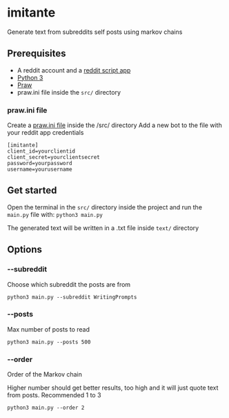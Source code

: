 # imitante

Generate text from subreddits self posts using markov chains

## Prerequisites

- A reddit account and a [reddit script app](https://github.com/reddit-archive/reddit/wiki/OAuth2-Quick-Start-Example#first-steps)
- [Python 3](https://www.python.org/)
- [Praw](https://praw.readthedocs.io/en/latest/)
- praw.ini file inside the `src/` directory


### praw.ini file

Create a [praw.ini file](https://praw.readthedocs.io/en/latest/getting_started/configuration/prawini.html?highlight=praw.ini#praw-ini-files) inside the /src/ directory
Add a new bot to the file with your reddit app credentials

```
[imitante]
client_id=yourclientid
client_secret=yourclientsecret
password=yourpassword
username=yourusername
```


## Get started

Open the terminal in the `src/` directory inside the project and run the `main.py` file with:
`python3 main.py`

The generated text will be written in a .txt file inside `text/` directory

## Options

### --subreddit

Choose which subreddit the posts are from

`python3 main.py --subreddit WritingPrompts`

### --posts

Max number of posts to read

`python3 main.py --posts 500`

### --order

Order of the Markov chain

Higher number should get better results, too high and it will just quote text from posts. Recommended 1 to 3

`python3 main.py --order 2`
